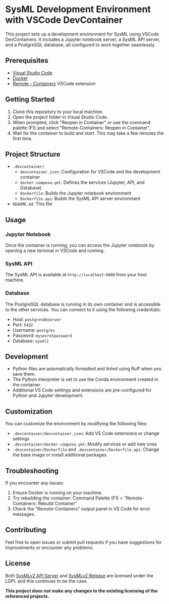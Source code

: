 # SysML Development Environment with VSCode DevContainer

This project sets up a development environment for SysML using VSCode DevContainers. It includes a Jupyter notebook server, a SysML API server, and a PostgreSQL database, all configured to work together seamlessly.

## Prerequisites

- [Visual Studio Code](https://code.visualstudio.com/)
- [Docker](https://www.docker.com/)
- [Remote - Containers](https://marketplace.visualstudio.com/items?itemName=ms-vscode-remote.remote-containers) VSCode extension

## Getting Started

1. Clone this repository to your local machine.
2. Open the project folder in Visual Studio Code.
3. When prompted, click "Reopen in Container" or use the command palette (F1) and select "Remote-Containers: Reopen in Container".
4. Wait for the container to build and start. This may take a few minutes the first time.

## Project Structure

- `.devcontainer/`
  - `devcontainer.json`: Configuration for VSCode and the development container
  - `docker-compose.yml`: Defines the services (Jupyter, API, and Database)
  - `Dockerfile`: Builds the Jupyter notebook environment
  - `Dockerfile.api`: Builds the SysML API server environment
- `README.md`: This file

## Usage

### Jupyter Notebook

Once the container is running, you can access the Jupyter notebook by opening a new terminal in VSCode and running:

### SysML API

The SysML API is available at `http://localhost:9000` from your host machine.

### Database

The PostgreSQL database is running in its own container and is accessible to the other services. You can connect to it using the following credentials:

- Host: `postgresdbserver`
- Port: `5432`
- Username: `postgres`
- Password: `mysecretpassword`
- Database: `sysml2`

## Development

- Python files are automatically formatted and linted using Ruff when you save them.
- The Python interpreter is set to use the Conda environment created in the container.
- Additional VS Code settings and extensions are pre-configured for Python and Jupyter development.

## Customization

You can customize the environment by modifying the following files:

- `.devcontainer/devcontainer.json`: Add VS Code extensions or change settings
- `.devcontainer/docker-compose.yml`: Modify services or add new ones
- `.devcontainer/Dockerfile` and `.devcontainer/Dockerfile.api`: Change the base image or install additional packages

## Troubleshooting

If you encounter any issues:

1. Ensure Docker is running on your machine.
2. Try rebuilding the container: Command Palette (F1) > "Remote-Containers: Rebuild Container"
3. Check the "Remote-Containers" output panel in VS Code for error messages.

## Contributing

Feel free to open issues or submit pull requests if you have suggestions for improvements or encounter any problems.

## License

Both [SysMLv2 API Server](https://github.com/Systems-Modeling/SysML-v2-API-Services/blob/master/LICENSE) and [SysMLv2 Release](https://github.com/Systems-Modeling/SysML-v2-Release/blob/master/LICENSE) are licensed under the LGPL and this continues to be the case.

**This project does not make any changes to the existing licensing of the
referenced projects.**